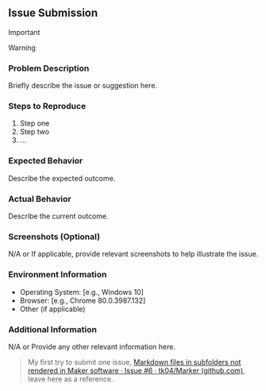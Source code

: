## Issue Submission


> [!IMPORTANT]
>
>

> [!WARNING]
>
> 


### Problem Description
Briefly describe the issue or suggestion here.

### Steps to Reproduce
1. Step one
2. Step two
3. ...

### Expected Behavior
Describe the expected outcome.

### Actual Behavior
Describe the current outcome.

### Screenshots (Optional)
N/A or If applicable, provide relevant screenshots to help illustrate the issue.

### Environment Information
- Operating System: [e.g., Windows 10]
- Browser: [e.g., Chrome 80.0.3987.132]
- Other (if applicable)

### Additional Information
N/A or Provide any other relevant information here.

> My first try to submit one issue, [Markdown files in subfolders not rendered in Maker software · Issue #6 · tk04/Marker (github.com)](https://github.com/tk04/Marker/issues/6), leave here as a reference.
